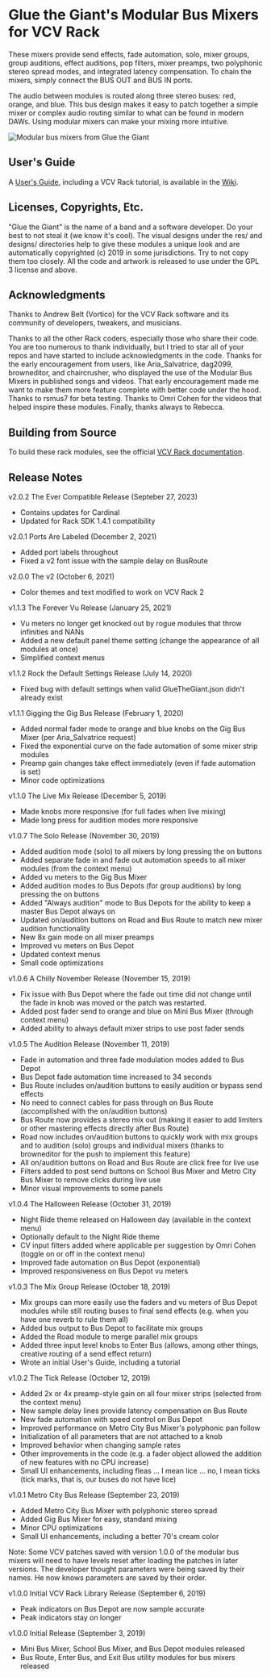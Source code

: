 # Glue the Giant's Modular Bus Mixers for VCV Rack

These mixers provide send effects, fade automation, solo, mixer groups, group auditions, effect auditions, pop filters, mixer preamps, two polyphonic stereo spread modes, and integrated latency compensation.
To chain the mixers, simply connect the BUS OUT and BUS IN ports.

The audio between modules is routed along three stereo buses: red, orange, and blue.
This bus design makes it easy to patch together a simple mixer or complex audio routing similar to what can be found in modern DAWs.
Using modular mixers can make your mixing more intuitive.

![Modular bus mixers from Glue the Giant](https://github.com/gluethegiant/gtg-rack/blob/master/design/screenshot.png)

## User's Guide

A [User's Guide](https://github.com/gluethegiant/gtg-rack/wiki), including a VCV Rack tutorial, is available in the [Wiki](https://github.com/gluethegiant/gtg-rack/wiki).

## Licenses, Copyrights, Etc.

"Glue the Giant" is the name of a band and a software developer.
Do your best to not steal it (we know it's cool).
The visual designs under the res/ and designs/ directories help to give these modules a unique look and are automatically copyrighted (c) 2019 in some jurisdictions.
Try to not copy them too closely.
All the code and artwork is released to use under the GPL 3 license and above.

## Acknowledgments 

Thanks to Andrew Belt (Vortico) for the VCV Rack software and its community of developers, tweakers, and musicians.

Thanks to all the other Rack coders, especially those who share their code.
You are too numerous to thank individually, but I tried to star all of your repos and have started to include acknowledgments in the code.
Thanks for the early encouragement from users, like Aria_Salvatrice, dag2099, browneditor, and chaircrusher, who displayed the use of the Modular Bus Mixers in published songs and videos.
That early encouragement made me want to make them more feature complete with better code under the hood.
Thanks to rsmus7 for beta testing.
Thanks to Omri Cohen for the videos that helped inspire these modules.
Finally, thanks always to Rebecca.

## Building from Source

To build these rack modules, see the official [VCV Rack documentation](https://vcvrack.com/manual/Building.html).

## Release Notes
v2.0.2 The Ever Compatible Release (Septeber 27, 2023)

- Contains updates for Cardinal
- Updated for Rack SDK 1.4.1 compatibility

v2.0.1 Ports Are Labeled (December 2, 2021)

- Added port labels throughout
- Fixed a v2 font issue with the sample delay on BusRoute

v2.0.0 The v2 (October 6, 2021)

- Color themes and text modified to work on VCV Rack 2

v1.1.3 The Forever Vu Release (January 25, 2021)

- Vu meters no longer get knocked out by rogue modules that throw infinities and NANs
- Added a new default panel theme setting (change the appearance of all modules at once)
- Simplified context menus

v1.1.2 Rock the Default Settings Release (July 14, 2020)

- Fixed bug with default settings when valid GlueTheGiant.json didn't already exist

v1.1.1 Gigging the Gig Bus Release (February 1, 2020)

- Added normal fader mode to orange and blue knobs on the Gig Bus Mixer (per Aria_Salvatrice request)
- Fixed the exponential curve on the fade automation of some mixer strip modules
- Preamp gain changes take effect immediately (even if fade automation is set)
- Minor code optimizations

v1.1.0 The Live Mix Release (December 5, 2019)

- Made knobs more responsive (for full fades when live mixing)
- Made long press for audition modes more responsive

v1.0.7 The Solo Release (November 30, 2019)

- Added audition mode (solo) to all mixers by long pressing the on buttons
- Added separate fade in and fade out automation speeds to all mixer modules (from the context menu)
- Added vu meters to the Gig Bus Mixer
- Added audition modes to Bus Depots (for group auditions) by long pressing the on buttons
- Added "Always audition" mode to Bus Depots for the ability to keep a master Bus Depot always on
- Updated on/audition buttons on Road and Bus Route to match new mixer audition functionality
- New 8x gain mode on all mixer preamps
- Improved vu meters on Bus Depot
- Updated context menus
- Small code optimizations

v1.0.6 A Chilly November Release (November 15, 2019)

- Fix issue with Bus Depot where the fade out time did not change until the fade in knob was moved or the patch was restarted.
- Added post fader send to orange and blue on Mini Bus Mixer (through context menu)
- Added ability to always default mixer strips to use post fader sends

v1.0.5 The Audition Release (November 11, 2019)

- Fade in automation and three fade modulation modes added to Bus Depot
- Bus Depot fade automation time increased to 34 seconds
- Bus Route includes on/audition buttons to easily audition or bypass send effects
- No need to connect cables for pass through on Bus Route (accomplished with the on/audition buttons)
- Bus Route now provides a stereo mix out (making it easier to add limiters or other mastering effects directly after Bus Route)
- Road now includes on/audition buttons to quickly work with mix groups and to audition (solo) groups and individual mixers (thanks to browneditor for the push to implement this feature)
- All on/audition buttons on Road and Bus Route are click free for live use
- Filters added to post send buttons on School Bus Mixer and Metro City Bus Mixer to remove clicks during live use
- Minor visual improvements to some panels

v1.0.4 The Halloween Release (October 31, 2019)

- Night Ride theme released on Halloween day (available in the context menu)
- Optionally default to the Night Ride theme
- CV input filters added where applicable per suggestion by Omri Cohen (toggle on or off in the context menu)
- Improved fade automation on Bus Depot (exponential)
- Improved responsiveness on Bus Depot vu meters

v1.0.3 The Mix Group Release (October 18, 2019)

- Mix groups can more easily use the faders and vu meters of Bus Depot modules while still routing buses to final send effects (e.g. when you have one reverb to rule them all)
- Added bus output to Bus Depot to facilitate mix groups
- Added the Road module to merge parallel mix groups 
- Added three input level knobs to Enter Bus (allows, among other things, creative routing of a send effect return)
- Wrote an initial User's Guide, including a tutorial

v1.0.2 The Tick Release (October 12, 2019)

- Added 2x or 4x preamp-style gain on all four mixer strips (selected from the context menu)
- New sample delay lines provide latency compensation on Bus Route
- New fade automation with speed control on Bus Depot
- Improved performance on Metro City Bus Mixer's polyphonic pan follow
- Initialization of all parameters that are not attached to a knob
- Improved behavior when changing sample rates
- Other improvements in the code (e.g. a fader object allowed the addition of new features with no CPU increase)
- Small UI enhancements, including fleas ... I mean lice ... no, I mean ticks (tick marks, that is, our buses do not have lice)

v1.0.1 Metro City Bus Release (September 23, 2019)

- Added Metro City Bus Mixer with polyphonic stereo spread
- Added Gig Bus Mixer for easy, standard mixing
- Minor CPU optimizations
- Small UI enhancements, including a better 70's cream color

Note: Some VCV patches saved with version 1.0.0 of the modular bus mixers will need to have levels reset after loading the patches in later versions.
The developer thought parameters were being saved by their names.
He now knows parameters are saved by their order.

v1.0.0 Initial VCV Rack Library Release (September 6, 2019)

- Peak indicators on Bus Depot are now sample accurate
- Peak indicators stay on longer

v1.0.0 Initial Release (September 3, 2019)

- Mini Bus Mixer, School Bus Mixer, and Bus Depot modules released
- Bus Route, Enter Bus, and Exit Bus utility modules for bus mixers released
